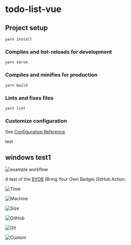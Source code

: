 # todo-list-vue 

## Project setup
```
yarn install
```

### Compiles and hot-reloads for development
```
yarn serve
```

### Compiles and minifies for production
```
yarn build
```

### Lints and fixes files
```
yarn lint
```

### Customize configuration
See [Configuration Reference](https://cli.vuejs.org/config/).

test



## windows test1
![example workflow](https://github.com/iewihc/todo-list/actions/workflows/main.yml/badge.svg)

A test of the [BYOB](https://github.com/RubbaBoy/BYOB) (Bring Your Own Badge) GitHub Action.

![Time](https://byob.yarr.is/RubbaBoy/BYOBTest/time)

![Machine](https://byob.yarr.is/RubbaBoy/BYOBTest/machine)

![Size](https://byob.yarr.is/RubbaBoy/BYOBTest/size)

![GitHub](https://byob.yarr.is/RubbaBoy/BYOBTest/github)

![Git](https://byob.yarr.is/RubbaBoy/BYOBTest/git)

![Custom](https://byob.yarr.is/RubbaBoy/BYOBTest/custom)
